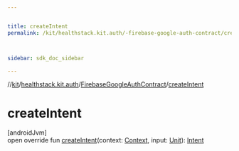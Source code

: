```yaml
---


title: createIntent
permalink: /kit/healthstack.kit.auth/-firebase-google-auth-contract/create-intent.html



sidebar: sdk_doc_sidebar

---
```



//[kit](/kit.html)/[healthstack.kit.auth](../index.html)/[FirebaseGoogleAuthContract](index.html)/[createIntent](create-intent.html)



# createIntent



[androidJvm]\
open override fun [createIntent](create-intent.html)(context: [Context](https://developer.android.com/reference/kotlin/android/content/Context.html), input: [Unit](https://kotlinlang.org/api/latest/jvm/stdlib/kotlin/-unit/index.html)): [Intent](https://developer.android.com/reference/kotlin/android/content/Intent.html)






